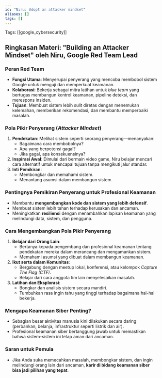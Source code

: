 ```yaml
---
id: "Niru: Adopt an attacker mindset"
aliases: []
tags: []
---
```


Tags: [[google_cybersecurity]]

## Ringkasan Materi: **"Building an Attacker Mindset" oleh Niru, Google Red Team Lead**

### Peran Red Team
- **Fungsi Utama**: Menyerupai penyerang yang mencoba membobol sistem Google untuk menguji dan memperkuat keamanan.
- **Kolaborasi**: Bekerja sebagai mitra latihan untuk *blue team* yang bertugas membangun kontrol keamanan, pipeline deteksi, dan merespons insiden.
- **Tujuan**: Membuat sistem lebih sulit diretas dengan menemukan kelemahan, memberikan rekomendasi, dan membantu memperbaiki masalah.

### Pola Pikir Penyerang (*Attacker Mindset*)
1. **Pendekatan**: Melihat sistem seperti seorang penyerang—menanyakan:
   - Bagaimana cara membobolnya?
   - Apa yang berpotensi gagal?
   - Jika gagal, apa konsekuensinya?
2. **Inspirasi Awal**: Dimulai dari bermain video game, Niru belajar mencari cara alternatif untuk mencapai tujuan tanpa mengikuti jalur standar.
3. **Inti Pemikiran**:
   - Membongkar dan memahami sistem.
   - Menantang asumsi dalam membangun sistem.

### Pentingnya Pemikiran Penyerang untuk Profesional Keamanan
- Membantu **mengembangkan kode dan sistem yang lebih defensif**.
- Membuat sistem lebih tahan terhadap kerusakan dan ancaman.
- Meningkatkan **resiliensi** dengan menambahkan lapisan keamanan yang melindungi data, sistem, dan pengguna.

### Cara Mengembangkan Pola Pikir Penyerang
1. **Belajar dari Orang Lain**:
   - Bertanya kepada pengembang dan profesional keamanan tentang pendekatan mereka dalam merancang dan mengamankan sistem.
   - Memahami asumsi yang dibuat dalam membangun keamanan.
2. **Ikut serta dalam Komunitas**:
   - Bergabung dengan meetup lokal, konferensi, atau kelompok *Capture The Flag (CTF)*.
   - Belajar dari cara anggota tim lain menyelesaikan masalah.
3. **Latihan dan Eksplorasi**:
   - Bongkar dan analisis sistem secara mandiri.
   - Tumbuhkan rasa ingin tahu yang tinggi terhadap bagaimana hal-hal bekerja.

### Mengapa Keamanan Siber Penting?
- Sebagian besar aktivitas manusia kini dilakukan secara daring (perbankan, belanja, infrastruktur seperti listrik dan air).
- Profesional keamanan siber bertanggung jawab untuk memastikan bahwa sistem-sistem ini tetap aman dari ancaman.

### Saran untuk Pemula
- Jika Anda suka memecahkan masalah, membongkar sistem, dan ingin melindungi orang lain dari ancaman, **karir di bidang keamanan siber bisa jadi pilihan yang tepat**.
